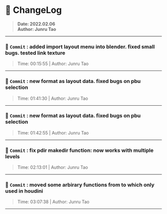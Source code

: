 # :hammer: ChangeLog
> __Date: 2022.02.06__<br>
> __Author: Junru Tao__<br>
---

### :electric_plug: `Commit` : added import layout menu into blender. fixed small bugs. tested link texture
> Time: 00:15:55 | Author: Junru Tao
---
### :electric_plug: `Commit` : new format  as layout data. fixed bugs on pbu selection
> Time: 01:41:30 | Author: Junru Tao
---
### :electric_plug: `Commit` : new format  as layout data. fixed bugs on pbu selection
> Time: 01:42:55 | Author: Junru Tao
---
### :electric_plug: `Commit` : fix pdir makedir function: now works with multiple levels
> Time: 02:13:01 | Author: Junru Tao
---
### :electric_plug: `Commit` : moved some arbirary functions from  to  which only used in houdini
> Time: 03:07:38 | Author: Junru Tao
---
